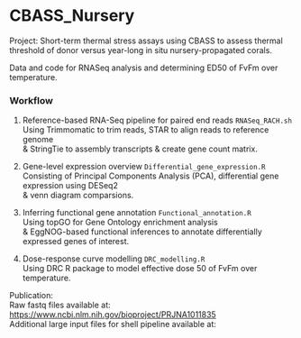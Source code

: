 # CBASS_Nursery

Project: Short-term thermal stress assays using CBASS to assess thermal threshold of donor versus year-long in situ nursery-propagated corals.

Data and code for RNASeq analysis and determining ED50 of FvFm over temperature.

### Workflow

1.	Reference-based RNA-Seq pipeline for paired end reads `RNASeq_RACH.sh`  
    Using Trimmomatic to trim reads, STAR to align reads to reference genome  
  	& StringTie to assembly transcripts & create gene count matrix.
  	
2.  Gene-level expression overview `Differential_gene_expression.R`  
    Consisting of Principal Components Analysis (PCA), differential gene expression using DESeq2  
    & venn diagram comparsions.  
    
3.  Inferring functional gene annotation `Functional_annotation.R`  
    Using topGO for Gene Ontology enrichment analysis  
    & EggNOG-based functional inferences to annotate differentially expressed genes of interest.

4.  Dose-response curve modelling `DRC_modelling.R`  
    Using DRC R package to model effective dose 50 of FvFm over temperature.

Publication:  
Raw fastq files available at: https://www.ncbi.nlm.nih.gov/bioproject/PRJNA1011835  
Additional large input files for shell pipeline available at: 
